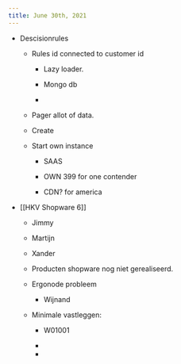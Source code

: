 ```yaml
---
title: June 30th, 2021
---
```


- Descisionrules
	 - Rules id connected to customer id
		 - Lazy loader. 

		 - Mongo db

		 - 

	 - Pager allot of data.

	 - Create 

	 - Start own instance
		 - SAAS 

		 - OWN 399 for one contender

		 - CDN? for america

- [[HKV Shopware 6]] 
	 - Jimmy

	 - Martijn

	 - Xander

	 - Producten shopware nog niet gerealiseerd.

	 - Ergonode probleem
		 - Wijnand 

	 - Minimale vastleggen:
		 - W01001

		 - 

		 - 
